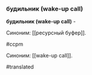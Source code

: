 ### будильник (wake-up call)

**будильник (wake-up call)** -

Синоним: [[ресурсный буфер]].

#ccpm

Синоним: [[wake-up call]].

#translated
